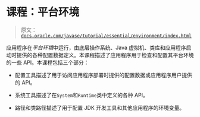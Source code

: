 # 课程：平台环境

> 原文：[`docs.oracle.com/javase/tutorial/essential/environment/index.html`](https://docs.oracle.com/javase/tutorial/essential/environment/index.html)

应用程序在*平台环境*中运行，由底层操作系统、Java 虚拟机、类库和应用程序启动时提供的各种配置数据定义。本课程描述了应用程序用于检查和配置其平台环境的一些 API。本课程包括三个部分：

+   配置工具描述了用于访问应用程序部署时提供的配置数据或应用程序用户提供的 API。

+   系统工具描述了在`System`和`Runtime`类中定义的各种 API。

+   路径和类路径描述了用于配置 JDK 开发工具和其他应用程序的环境变量。
